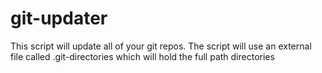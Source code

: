 # git-updater
This script will update all of your git repos. The script will use an external file called .git-directories which will hold the full path directories
